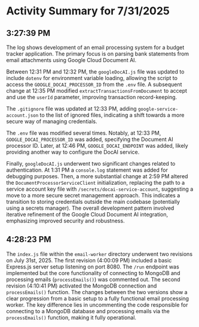 # Activity Summary for 7/31/2025

## 3:27:39 PM
The log shows development of an email processing system for a budget tracker application.  The primary focus is on parsing bank statements from email attachments using Google Cloud Document AI.

Between 12:31 PM and 12:32 PM, the `googleDocAI.js` file was updated to include `dotenv` for environment variable loading, allowing the script to access the `GOOGLE_DOCAI_PROCESSOR_ID` from the `.env` file.  A subsequent change at 12:35 PM modified `extractTransactionsFromDocument` to accept and use the `userId` parameter, improving transaction record-keeping.

The `.gitignore` file was updated at 12:33 PM, adding `google-service-account.json` to the list of ignored files, indicating a shift towards a more secure way of managing credentials.

The `.env` file was modified several times. Notably, at 12:33 PM, `GOOGLE_DOCAI_PROCESSOR_ID` was added, specifying the Document AI processor ID.  Later, at 12:46 PM, `GOOGLE_DOCAI_ENDPOINT` was added, likely providing another way to configure the DocAI service.

Finally, `googleDocAI.js` underwent two significant changes related to authentication. At 1:31 PM a `console.log` statement was added for debugging purposes. Then, a more substantial change at 2:59 PM altered the `DocumentProcessorServiceClient` initialization, replacing the path to a service account key file with `/secrets/docai-service-account`, suggesting a move to a more secure secret management approach.  This indicates a transition to storing credentials outside the main codebase (potentially using a secrets manager).  The overall development pattern involved iterative refinement of the Google Cloud Document AI integration, emphasizing improved security and robustness.


## 4:28:23 PM
The `index.js` file within the `email-worker` directory underwent two revisions on July 31st, 2025.  The first revision (4:00:09 PM) included a basic Express.js server setup listening on port 8080.  The `/run` endpoint was implemented but the core functionality of connecting to MongoDB and processing emails (`processEmails()`) was commented out.  The second revision (4:10:41 PM) activated the MongoDB connection and `processEmails()` function.  The changes between the two versions show a clear progression from a basic setup to a fully functional email processing worker. The key difference lies in uncommenting the code responsible for connecting to a MongoDB database and processing emails via the `processEmails()` function, making it fully operational.
